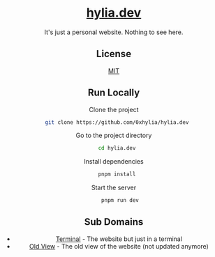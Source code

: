 <div align="center">
    <a href="https://hylia.dev"><h1 align="center">hylia.dev</h1></a>


It's just a personal website. Nothing to see here.


## License

[MIT](https://choosealicense.com/licenses/mit/)


## Run Locally

Clone the project

```bash
  git clone https://github.com/0xhylia/hylia.dev
```

Go to the project directory

```bash
  cd hylia.dev
```

Install dependencies

```bash
  pnpm install
```

Start the server

```bash
    pnpm run dev
```



## Sub Domains
- [Terminal](https://github.com/0xhylia/hylia.dev/tree/terminal) - The website but just in a terminal
- [Old View](https://github.com/0xhylia/hylia.dev/tree/old-view) - The old view of the website (not updated anymore)
